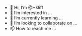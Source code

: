 - 👋 Hi, I’m @Hkliff
- 👀 I’m interested in ...
- 🌱 I’m currently learning ...
- 💞️ I’m looking to collaborate on ...
- 📫 How to reach me ...

<!---
Hkliff/Hkliff is a ✨ special ✨ repository because its `README.md` (this file) appears on your GitHub profile.
You can click the Preview link to take a look at your changes.
--->
